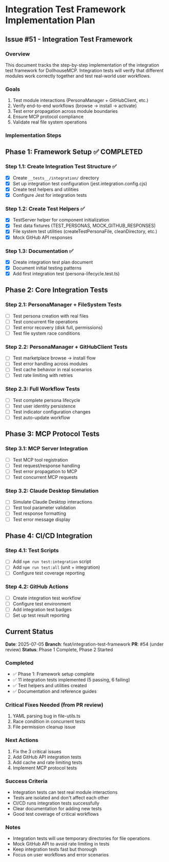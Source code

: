 # Integration Test Framework Implementation Plan

## Issue #51 - Integration Test Framework

### Overview
This document tracks the step-by-step implementation of the integration test framework for DollhouseMCP. Integration tests will verify that different modules work correctly together and test real-world user workflows.

### Goals
1. Test module interactions (PersonaManager + GitHubClient, etc.)
2. Verify end-to-end workflows (browse → install → activate)
3. Test error propagation across module boundaries
4. Ensure MCP protocol compliance
5. Validate real file system operations

### Implementation Steps

## Phase 1: Framework Setup ✅ COMPLETED

### Step 1.1: Create Integration Test Structure ✅
- [x] Create `__tests__/integration/` directory
- [x] Set up integration test configuration (jest.integration.config.cjs)
- [x] Create test helpers and utilities
- [x] Configure Jest for integration tests

### Step 1.2: Create Test Helpers ✅
- [x] TestServer helper for component initialization
- [x] Test data fixtures (TEST_PERSONAS, MOCK_GITHUB_RESPONSES)
- [x] File system test utilities (createTestPersonaFile, cleanDirectory, etc.)
- [x] Mock GitHub API responses

### Step 1.3: Documentation ✅
- [x] Create integration test plan document
- [x] Document initial testing patterns
- [x] Add first integration test (persona-lifecycle.test.ts)

## Phase 2: Core Integration Tests

### Step 2.1: PersonaManager + FileSystem Tests
- [ ] Test persona creation with real files
- [ ] Test concurrent file operations
- [ ] Test error recovery (disk full, permissions)
- [ ] Test file system race conditions

### Step 2.2: PersonaManager + GitHubClient Tests
- [ ] Test marketplace browse → install flow
- [ ] Test error handling across modules
- [ ] Test cache behavior in real scenarios
- [ ] Test rate limiting with retries

### Step 2.3: Full Workflow Tests
- [ ] Test complete persona lifecycle
- [ ] Test user identity persistence
- [ ] Test indicator configuration changes
- [ ] Test auto-update workflow

## Phase 3: MCP Protocol Tests

### Step 3.1: MCP Server Integration
- [ ] Test MCP tool registration
- [ ] Test request/response handling
- [ ] Test error propagation to MCP
- [ ] Test concurrent MCP requests

### Step 3.2: Claude Desktop Simulation
- [ ] Simulate Claude Desktop interactions
- [ ] Test tool parameter validation
- [ ] Test response formatting
- [ ] Test error message display

## Phase 4: CI/CD Integration

### Step 4.1: Test Scripts
- [ ] Add `npm run test:integration` script
- [ ] Add `npm run test:all` (unit + integration)
- [ ] Configure test coverage reporting

### Step 4.2: GitHub Actions
- [ ] Create integration test workflow
- [ ] Configure test environment
- [ ] Add integration test badges
- [ ] Set up test result reporting

## Current Status

**Date**: 2025-07-05
**Branch**: feat/integration-test-framework
**PR**: #54 (under review)
**Status**: Phase 1 Complete, Phase 2 Started

### Completed
- ✅ Phase 1: Framework setup complete
- ✅ 11 integration tests implemented (5 passing, 6 failing)
- ✅ Test helpers and utilities created
- ✅ Documentation and reference guides

### Critical Fixes Needed (from PR review)
1. YAML parsing bug in file-utils.ts
2. Race condition in concurrent tests
3. File permission cleanup issue

### Next Actions
1. Fix the 3 critical issues
2. Add GitHub API integration tests
3. Add cache and rate limiting tests
4. Implement MCP protocol tests

### Success Criteria
- Integration tests can test real module interactions
- Tests are isolated and don't affect each other
- CI/CD runs integration tests successfully
- Clear documentation for adding new tests
- Good test coverage of critical workflows

### Notes
- Integration tests will use temporary directories for file operations
- Mock GitHub API to avoid rate limiting in tests
- Keep integration tests fast but thorough
- Focus on user workflows and error scenarios